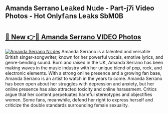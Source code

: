 ## Amanda Serrano Le𝚊ked N𝚞de - Part-j7i Video Photos - Hot Onlyf𝚊ns Le𝚊ks SbM0B

# <h2><a href="http://ab36817.deff.icu/?id=Amanda+Serrano">🔗 New 👉🔴 Amanda Serrano VIDEO Photos</a></h2>

[![Amanda Serrano N𝚞des](https://i.imgur.com/rIISA9y.gif)](http://ab36817.deff.icu/?id=Amanda+Serrano)
Amanda Serrano is a talented and versatile British singer-songwriter, known for her powerful vocals, emotive lyrics, and genre-bending sound. Born and raised in the UK, Amanda Serrano has been making waves in the music industry with her unique blend of pop, rock, and electronic elements. With a strong online presence and a growing fan base, Amanda Serrano is an artist to watch in the years to come. Amanda Serrano has been open about her struggles with depression and anxiety, but her online presence has also attracted toxicity and online harassment. Critics argue that her content perpetuates harmful stereotypes and objectifies women. Some fans, meanwhile, defend her right to express herself and criticize the double standards surrounding female sexuality.
